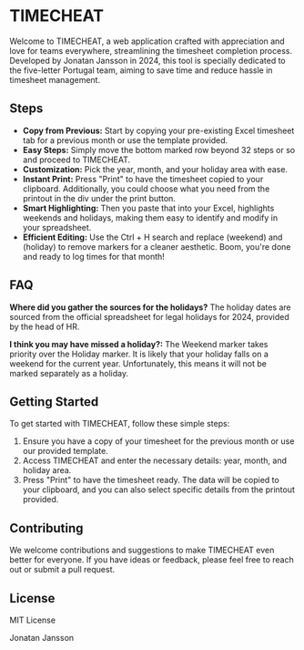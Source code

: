 # TIMECHEAT

Welcome to TIMECHEAT, a web application crafted with appreciation and love for teams everywhere, streamlining the timesheet completion process. Developed by Jonatan Jansson in 2024, this tool is specially dedicated to the five-letter Portugal team, aiming to save time and reduce hassle in timesheet management.

## Steps

- **Copy from Previous:** Start by copying your pre-existing Excel timesheet tab for a previous month or use the template provided.
- **Easy Steps:** Simply move the bottom marked row beyond 32 steps or so and proceed to TIMECHEAT.
- **Customization:** Pick the year, month, and your holiday area with ease.
- **Instant Print:** Press "Print" to have the timesheet copied to your clipboard. Additionally, you could choose what you need from the printout in the div under the print button.
- **Smart Highlighting:** Then you paste that into your Excel, highlights weekends and holidays, making them easy to identify and modify in your spreadsheet.
- **Efficient Editing:** Use the Ctrl + H search and replace (weekend) and (holiday) to remove markers for a cleaner aesthetic. Boom, you're done and ready to log times for that month!

## FAQ

**Where did you gather the sources for the holidays?**
The holiday dates are sourced from the official spreadsheet for legal holidays for 2024, provided by the head of HR.

**I think you may have missed a holiday?:**
The Weekend marker takes priority over the Holiday marker. It is likely that your holiday falls on a weekend for the current year. Unfortunately, this means it will not be marked separately as a holiday.

## Getting Started

To get started with TIMECHEAT, follow these simple steps:

1. Ensure you have a copy of your timesheet for the previous month or use our provided template.
2. Access TIMECHEAT and enter the necessary details: year, month, and holiday area.
3. Press "Print" to have the timesheet ready. The data will be copied to your clipboard, and you can also select specific details from the printout provided.

## Contributing

We welcome contributions and suggestions to make TIMECHEAT even better for everyone. If you have ideas or feedback, please feel free to reach out or submit a pull request.

## License

MIT License

Jonatan Jansson
